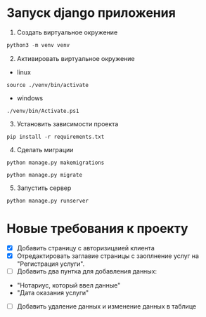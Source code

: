# Запуск django приложения

1. Создать виртуальное окружение

```python
python3 -m venv venv
```

2. Активировать виртуальное окружение

- linux

```
source ./venv/bin/activate
```

- windows

```
./venv/bin/Activate.ps1
```

3. Установить зависимости проекта

```
pip install -r requirements.txt
```

4. Сделать миграции

```
python manage.py makemigrations

python manage.py migrate
```

5. Запустить сервер

```
python manage.py runserver
```

# Новые требования к проекту

- [x] Добавить страницу с авторизицаией клиента
- [x] Отредактировать заглавие страницы с заоплнение услуг на "Регистрация услуги".
- [ ] Добавить два пунтка для добавления данных:
- "Нотариус, который ввел данные"
- "Дата оказания услуги"
- [ ] Добавить удаление данных и изменение данных в таблице